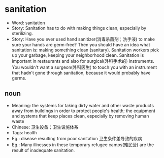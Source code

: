 # sanitation

- Word: sanitation
- Story: Sanitation has to do with making things clean, especially by sterilizing.
- Story: Have you ever used hand sanitizer(消毒杀菌剂；洗手液) to make sure your hands are germ-free? Then you should have an idea what sanitation is: making something clean (sanitary). Sanitation workers pick up your garbage, keeping your neighborhood clean. Sanitation is important in restaurants and also for surgical(外科手术的) instruments. You wouldn't want a surgeon(外科医生) to touch you with an instrument that hadn't gone through sanitation, because it would probably have germs.

## noun

- Meaning: the systems for taking dirty water and other waste products away from buildings in order to protect people's health; the equipment and systems that keep places clean, especially by removing human waste
- Chinese: 卫生设备；卫生设施体系
- Tags: health
- Eg.: disease resulting from poor sanitation 卫生条件差导致的疾病
- Eg.: Many illnesses in these temporary refugee camps(难民营) are the result of inadequate sanitation.


